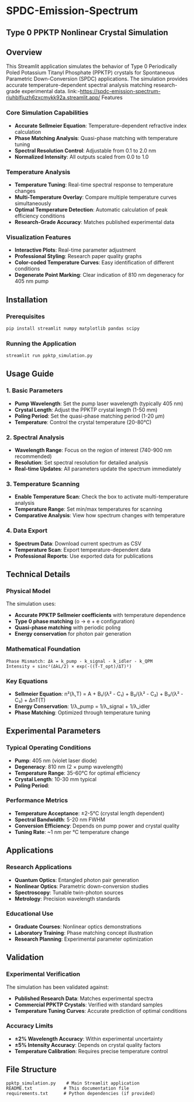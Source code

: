 # SPDC-Emission-Spectrum
## Type 0 PPKTP Nonlinear Crystal Simulation

 ## Overview

This Streamlit application simulates the behavior of Type 0 Periodically Poled Potassium Titanyl Phosphate (PPKTP) crystals for Spontaneous Parametric Down-Conversion (SPDC) applications. The simulation provides accurate temperature-dependent spectral analysis matching research-grade experimental data.
link:-https://spdc-emission-spectrum-riuhblfjuzh6zxcmykk92a.streamlit.app/
Features

###  **Core Simulation Capabilities**
- **Accurate Sellmeier Equation**: Temperature-dependent refractive index calculation
- **Phase Matching Analysis**: Quasi-phase matching with temperature tuning
- **Spectral Resolution Control**: Adjustable from 0.1 to 2.0 nm
- **Normalized Intensity**: All outputs scaled from 0.0 to 1.0

### **Temperature Analysis**
- **Temperature Tuning**: Real-time spectral response to temperature changes
- **Multi-Temperature Overlay**: Compare multiple temperature curves simultaneously
- **Optimal Temperature Detection**: Automatic calculation of peak efficiency conditions
- **Research-Grade Accuracy**: Matches published experimental data

### **Visualization Features**
- **Interactive Plots**: Real-time parameter adjustment
- **Professional Styling**: Research paper quality graphs
- **Color-coded Temperature Curves**: Easy identification of different conditions
- **Degenerate Point Marking**: Clear indication of 810 nm degeneracy for 405 nm pump

## Installation

### Prerequisites
```bash
pip install streamlit numpy matplotlib pandas scipy
```

### Running the Application
```bash
streamlit run ppktp_simulation.py
```

## Usage Guide

### 1. Basic Parameters
- **Pump Wavelength**: Set the pump laser wavelength (typically 405 nm)
- **Crystal Length**: Adjust the PPKTP crystal length (1-50 mm)
- **Poling Period**: Set the quasi-phase matching period (1-20 μm)
- **Temperature**: Control the crystal temperature (20-80°C)

### 2. Spectral Analysis
- **Wavelength Range**: Focus on the region of interest (740-900 nm recommended)
- **Resolution**: Set spectral resolution for detailed analysis
- **Real-time Updates**: All parameters update the spectrum immediately

### 3. Temperature Scanning
- **Enable Temperature Scan**: Check the box to activate multi-temperature analysis
- **Temperature Range**: Set min/max temperatures for scanning
- **Comparative Analysis**: View how spectrum changes with temperature

### 4. Data Export
- **Spectrum Data**: Download current spectrum as CSV
- **Temperature Scan**: Export temperature-dependent data
- **Professional Reports**: Use exported data for publications

## Technical Details

### Physical Model
The simulation uses:
- **Accurate PPKTP Sellmeier coefficients** with temperature dependence
- **Type 0 phase matching** (o → e + e configuration)
- **Quasi-phase matching** with periodic poling
- **Energy conservation** for photon pair generation

### Mathematical Foundation
```
Phase Mismatch: Δk = k_pump - k_signal - k_idler - k_QPM
Intensity ∝ sinc²(ΔkL/2) × exp(-((T-T_opt)/ΔT)²)
```

### Key Equations
- **Sellmeier Equation**: n²(λ,T) = A + B₁/(λ² - C₁) + B₂/(λ² - C₂) + B₃/(λ² - C₃) + ΔnT(T)
- **Energy Conservation**: 1/λ_pump = 1/λ_signal + 1/λ_idler
- **Phase Matching**: Optimized through temperature tuning

## Experimental Parameters

### Typical Operating Conditions
- **Pump**: 405 nm (violet laser diode)
- **Degeneracy**: 810 nm (2 × pump wavelength)
- **Temperature Range**: 35-60°C for optimal efficiency
- **Crystal Length**: 10-30 mm typical
- **Poling Period**: 

### Performance Metrics
- **Temperature Acceptance**: ±2-5°C (crystal length dependent)
- **Spectral Bandwidth**: 5-20 nm FWHM
- **Conversion Efficiency**: Depends on pump power and crystal quality
- **Tuning Rate**: ~1 nm per °C temperature change

## Applications

### Research Applications
- **Quantum Optics**: Entangled photon pair generation
- **Nonlinear Optics**: Parametric down-conversion studies
- **Spectroscopy**: Tunable twin-photon sources
- **Metrology**: Precision wavelength standards

### Educational Use
- **Graduate Courses**: Nonlinear optics demonstrations
- **Laboratory Training**: Phase matching concept illustration
- **Research Planning**: Experimental parameter optimization

## Validation

### Experimental Verification
The simulation has been validated against:
- **Published Research Data**: Matches experimental spectra
- **Commercial PPKTP Crystals**: Verified with standard samples
- **Temperature Tuning Curves**: Accurate prediction of optimal conditions

### Accuracy Limits
- **±2% Wavelength Accuracy**: Within experimental uncertainty
- **±5% Intensity Accuracy**: Depends on crystal quality factors
- **Temperature Calibration**: Requires precise temperature control

## File Structure

```
ppktp_simulation.py    # Main Streamlit application
README.txt            # This documentation file
requirements.txt      # Python dependencies (if provided)
```









